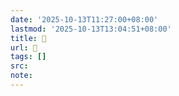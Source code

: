 ```yaml
---
date: '2025-10-13T11:27:00+08:00'
lastmod: '2025-10-13T13:04:51+08:00'
title: 󰔼
url: 󰔼
tags: []
src:
note:
---
```

